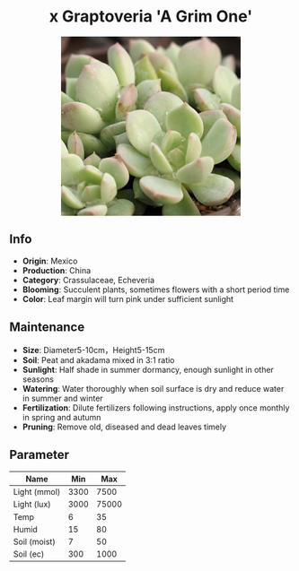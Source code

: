 <h1 align='center'>x Graptoveria 'A Grim One'</h1>
<p align="center">
    <img 
        align='center'
        width='320'
        src="../images/x graptoveria a grim one.png" 
        alt='x Graptoveria 'A Grim One'' />
</p>

## Info

 - **Origin**: Mexico
 - **Production**: China
 - **Category**: Crassulaceae, Echeveria
 - **Blooming**: Succulent plants, sometimes flowers with a short period time
 - **Color**: Leaf margin will turn pink under sufficient sunlight

## Maintenance

 - **Size**: Diameter5-10cm，Height5-15cm
 - **Soil**: Peat and akadama mixed in 3:1 ratio
 - **Sunlight**: Half shade in summer dormancy, enough sunlight in other seasons
 - **Watering**: Water thoroughly when soil surface is dry and reduce water in summer and winter
 - **Fertilization**: Dilute fertilizers following instructions, apply once monthly in spring and autumn
 - **Pruning**: Remove old, diseased and dead leaves timely

## Parameter

| Name         | Min  | Max   |
|--------------|------|-------|
| Light (mmol) | 3300 | 7500  |
| Light (lux)  | 3000 | 75000 |
| Temp         | 6    | 35    |
| Humid        | 15   | 80    |
| Soil (moist) | 7   | 50    |
| Soil (ec)    | 300  | 1000  |
